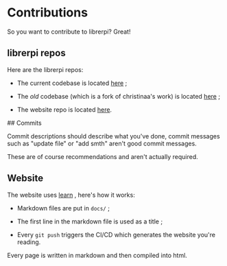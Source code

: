 Contributions
=============

So you want to contribute to librerpi? Great!

## librerpi repos

Here are the librerpi repos:

- The current codebase is located 
[here](http://github.com/librerpi/lk-overlay) ;

- The *old* codebase (which is a fork of 
christinaa's work) is located 
[here](http://github.com/librerpi/rpi-open-firmware) ;

- The website repo is located 
[here](http://github.com/librerpi/librerpi.github.io).

## Commits

Commit descriptions should describe what you've done, 
commit messages such as "update file" or "add smth" 
aren't good commit messages.

These are of course recommendations and aren't actually 
required.

## Website

The website uses [learn](http://vitali64.duckdns.org?p=utils/learn.git)
, here's how it works:

- Markdown files are put in `docs/` ;

- The first line in the markdown file is used as a title ;

- Every `git push` triggers the CI/CD which generates the website 
you're reading.

Every page is written in markdown and then compiled into html.

